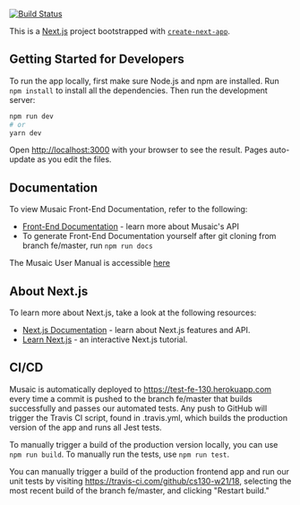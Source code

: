 [![Build Status](https://travis-ci.com/cs130-w21/18.svg?branch=fe%2Fmaster)](https://travis-ci.com/cs130-w21/18)

This is a [Next.js](https://nextjs.org/) project bootstrapped with [`create-next-app`](https://github.com/vercel/next.js/tree/canary/packages/create-next-app).

## Getting Started for Developers

To run the app locally, first make sure Node.js and npm are installed. Run `npm install` to install all the dependencies.
Then run the development server:

```bash
npm run dev
# or
yarn dev
```

Open [http://localhost:3000](http://localhost:3000) with your browser to see the result. Pages auto-update as you edit the files.

## Documentation

To view Musaic Front-End Documentation, refer to the following:

- [Front-End Documentation](https://github.com/cs130-w21/18/tree/fe/master/docs) - learn more about Musaic's API
- To generate Front-End Documentation yourself after git cloning from branch fe/master, run `npm run docs`

The Musaic User Manual is accessible [here](https://github.com/cs130-w21/18/wiki)

## About Next.js

To learn more about Next.js, take a look at the following resources:

- [Next.js Documentation](https://nextjs.org/docs) - learn about Next.js features and API.
- [Learn Next.js](https://nextjs.org/learn) - an interactive Next.js tutorial.

## CI/CD

Musaic is automatically deployed to https://test-fe-130.herokuapp.com every time a commit is pushed to the branch fe/master that builds
successfully and passes our automated tests. Any push to GitHub will trigger the Travis CI script, found in .travis.yml, which builds the production version of the app and runs all Jest tests.

To manually trigger a build of the production version locally, you can use `npm run build`. To manually run the tests, use
`npm run test`.

You can manually trigger a build of the production frontend app and run our unit tests by visiting https://travis-ci.com/github/cs130-w21/18, selecting the most recent build of the branch fe/master, and clicking "Restart build."
